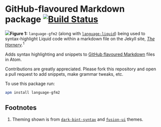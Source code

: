 # GitHub-flavoured Markdown package [![Build Status](https://travis-ci.org/atom/language-gfm.svg?branch=master)](https://travis-ci.org/atom/language-gfm)
<img src="http://i.imgur.com/HdukejG.png"><caption>**Figure 1:** `language-gfm2` (along with [`language-liquid`](https://github.com/puranjayjain/language-liquid)) being used to syntax-highlight Liquid code within a markdown file on the Jekyll site, [*The Hornery*](https://fusion809.github.io).<sup>1</sup></caption>
</img>

Adds syntax highlighting and snippets to [GitHub flavoured Markdown](https://help.github.com/articles/github-flavored-markdown)
files in Atom.

Contributions are greatly appreciated. Please fork this repository and open a
pull request to add snippets, make grammar tweaks, etc.

To use this package run:

```bash
apm install language-gfm2
```

## Footnotes
1. Theming shown is from [`dark-bint-syntax`](https://github.com/Murriouz/dark-bint-syntax/commits?author=Murriouz) and [`fusion-ui`](https://github.com/fusion809/fusion-ui) themes.
